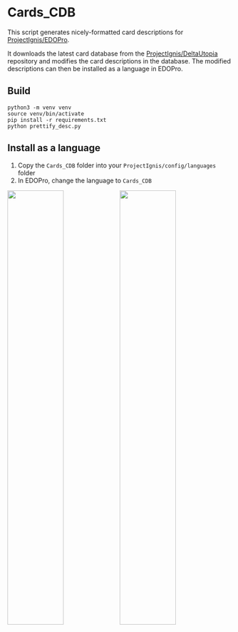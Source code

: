 # Cards_CDB

This script generates nicely-formatted card descriptions for [ProjectIgnis/EDOPro](https://github.com/ProjectIgnis/EDOPro). 

It downloads the latest card database from the [ProjectIgnis/DeltaUtopia](https://github.com/ProjectIgnis/DeltaUtopia) repository and modifies the card descriptions in the database. The modified descriptions can then be installed as a language in EDOPro. 

## Build
```
python3 -m venv venv
source venv/bin/activate
pip install -r requirements.txt
python prettify_desc.py
```

## Install as a language
1. Copy the `Cards_CDB` folder into your `ProjectIgnis/config/languages` folder
2. In EDOPro, change the language to `Cards_CDB`

<img src="https://user-images.githubusercontent.com/14916525/106236061-12b3e680-61ca-11eb-8615-a364e29355dc.PNG" width="50%" height="50%"/><img src="https://user-images.githubusercontent.com/14916525/106236064-147daa00-61ca-11eb-87e6-90c24510de14.PNG" width="50%" height="50%"/>
